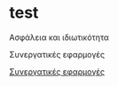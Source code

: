 # test

Ασφάλεια και ιδιωτικότητα

Συνεργατικές εφαρμογές

[Συνεργατικές εφαρμογές](https://github.com/courses-ionio/msc)

